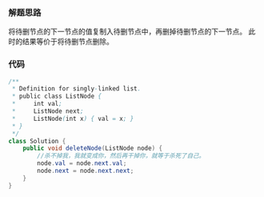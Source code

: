 ### 解题思路
将待删节点的下一节点的值复制入待删节点中，再删掉待删节点的下一节点。
此时的结果等价于将待删节点删除。

### 代码

```java
/**
 * Definition for singly-linked list.
 * public class ListNode {
 *     int val;
 *     ListNode next;
 *     ListNode(int x) { val = x; }
 * }
 */
class Solution {
    public void deleteNode(ListNode node) {
        //杀不掉我，我就变成你，然后再干掉你，就等于杀死了自己。
        node.val = node.next.val;
        node.next = node.next.next; 
    }
}



```